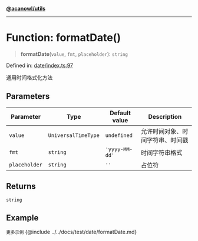 [**@acanowl/utils**](../../README.md)

***

# Function: formatDate()

> **formatDate**(`value`, `fmt`, `placeholder`): `string`

Defined in: [date/index.ts:97](https://github.com/acanowl/acanowl-framework/blob/829d67ec026b7e2554aaa2322f86b3fba919b5e0/packages/utils/src/date/index.ts#L97)

通用时间格式化方法

## Parameters

| Parameter | Type | Default value | Description |
| ------ | ------ | ------ | ------ |
| `value` | `UniversalTimeType` | `undefined` | 允许时间对象、时间字符串、时间戳 |
| `fmt` | `string` | `'yyyy-MM-dd'` | 时间字符串格式 |
| `placeholder` | `string` | `''` | 占位符 |

## Returns

`string`

## Example

```更多示例```
{@include ../../docs/test/date/formatDate.md}
